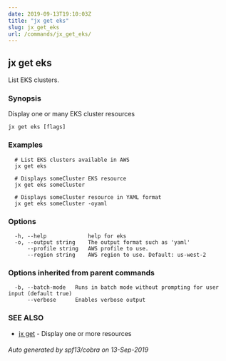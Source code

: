 ```yaml
---
date: 2019-09-13T19:10:03Z
title: "jx get eks"
slug: jx_get_eks
url: /commands/jx_get_eks/
---
```

## jx get eks

List EKS clusters.

### Synopsis

Display one or many EKS cluster resources

```
jx get eks [flags]
```

### Examples

```
  # List EKS clusters available in AWS
  jx get eks
  
  # Displays someCluster EKS resource
  jx get eks someCluster
  
  # Displays someCluster resource in YAML format
  jx get eks someCluster -oyaml
```

### Options

```
  -h, --help             help for eks
  -o, --output string    The output format such as 'yaml'
      --profile string   AWS profile to use.
      --region string    AWS region to use. Default: us-west-2
```

### Options inherited from parent commands

```
  -b, --batch-mode   Runs in batch mode without prompting for user input (default true)
      --verbose      Enables verbose output
```

### SEE ALSO

* [jx get](/commands/jx_get/)	 - Display one or more resources

###### Auto generated by spf13/cobra on 13-Sep-2019
